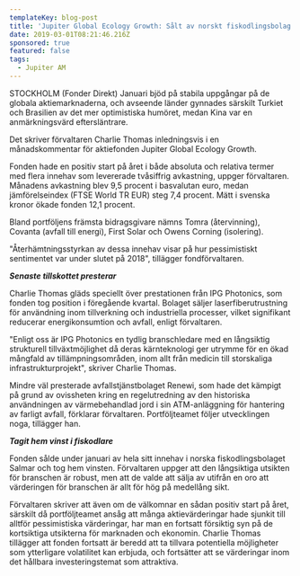 ```yaml
---
templateKey: blog-post
title: 'Jupiter Global Ecology Growth: Sålt av norskt fiskodlingsbolag'
date: 2019-03-01T08:21:46.216Z
sponsored: true
featured: false
tags:
  - Jupiter AM
---
```

STOCKHOLM (Fonder Direkt) Januari bjöd på stabila uppgångar på de globala aktiemarknaderna, och avseende länder gynnades särskilt Turkiet och Brasilien av det mer optimistiska humöret, medan Kina var en anmärkningsvärd eftersläntrare.



Det skriver förvaltaren Charlie Thomas inledningsvis i en månadskommentar för aktiefonden Jupiter Global Ecology Growth.



Fonden hade en positiv start på året i både absoluta och relativa termer med flera innehav som levererade tvåsiffrig avkastning, uppger förvaltaren. Månadens avkastning blev 9,5 procent i basvalutan euro, medan jämförelseindex (FTSE World TR EUR) steg 7,4 procent. Mätt i svenska kronor ökade fonden 12,1 procent.



Bland portföljens främsta bidragsgivare nämns Tomra (återvinning), Covanta (avfall till energi), First Solar och Owens Corning (isolering).



"Återhämtningsstyrkan av dessa innehav visar på hur pessimistiskt sentimentet var under slutet på 2018", tillägger fondförvaltaren.



**_Senaste tillskottet presterar_**



Charlie Thomas gläds speciellt över prestationen från IPG Photonics, som fonden tog position i föregående kvartal. Bolaget säljer laserfiberutrustning för användning inom tillverkning och industriella processer, vilket signifikant reducerar energikonsumtion och avfall, enligt förvaltaren.



"Enligt oss är IPG Photonics en tydlig branschledare med en långsiktig strukturell tillväxtmöjlighet då deras kärnteknologi ger utrymme för en ökad mångfald av tillämpningsområden, inom allt från medicin till storskaliga infrastrukturprojekt", skriver Charlie Thomas.



Mindre väl presterade avfallstjänstbolaget Renewi, som hade det kämpigt på grund av ovissheten kring en regelutredning av den historiska användningen av värmebehandlad jord i sin ATM-anläggning för hantering av farligt avfall, förklarar förvaltaren. Portföljteamet följer utvecklingen noga, tillägger han.



**_Tagit hem vinst i fiskodlare_**





Fonden sålde under januari av hela sitt innehav i norska fiskodlingsbolaget Salmar och tog hem vinsten. Förvaltaren uppger att den långsiktiga utsikten för branschen är robust, men att de valde att sälja av utifrån en oro att värderingen för branschen är allt för hög på medellång sikt.



Förvaltaren skriver att även om de välkomnar en sådan positiv start på året, särskilt då portföljteamet ansåg att många aktievärderingar hade sjunkit till alltför pessimistiska värderingar, har man en fortsatt försiktig syn på de kortsiktiga utsikterna för marknaden och ekonomin. Charlie Thomas tillägger att fonden fortsatt är beredd att ta tillvara potentiella möjligheter som ytterligare volatilitet kan erbjuda, och fortsätter att se värderingar inom det hållbara investeringstemat som attraktiva.
